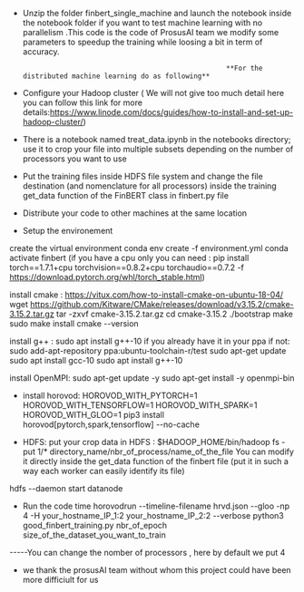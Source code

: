 
- Unzip the folder finbert_single_machine and launch the notebook inside the notebook folder if you want to test machine learning with no parallelism .This code is the code of  ProsusAI team we modify some parameters to speedup the training while loosing a bit in term of accuracy.

                                                        **For the distributed machine learning do as following**

- Configure your Hadoop cluster ( We will not give too much detail here you can follow this link for more details:https://www.linode.com/docs/guides/how-to-install-and-set-up-hadoop-cluster/)

- There is a notebook named treat_data.ipynb in the notebooks directory; use it to crop your file into multiple subsets depending on the number of processors you want to use 
- Put the training files inside HDFS file system and change the file destination (and nomenclature for all processors) inside the training get_data function of the FinBERT class in finbert.py file 

- Distribute your code to other machines at the same location

- Setup the environement 

create the virtual environment
conda env create -f environment.yml
conda activate finbert
(if you have a cpu only you can need : pip install torch==1.7.1+cpu torchvision==0.8.2+cpu torchaudio==0.7.2 -f https://download.pytorch.org/whl/torch_stable.html)

install cmake : https://vitux.com/how-to-install-cmake-on-ubuntu-18-04/
wget https://github.com/Kitware/CMake/releases/download/v3.15.2/cmake-3.15.2.tar.gz
tar -zxvf cmake-3.15.2.tar.gz
cd cmake-3.15.2
./bootstrap
make
sudo make install
cmake --version

install g++ : sudo apt install g++-10 if you already have it in your ppa 
if not:
sudo add-apt-repository ppa:ubuntu-toolchain-r/test
sudo apt-get update
sudo apt install gcc-10
sudo apt install g++-10

install OpenMPI:
sudo apt-get update -y
sudo apt-get install -y openmpi-bin

-  install horovod:
HOROVOD_WITH_PYTORCH=1 HOROVOD_WITH_TENSORFLOW=1 HOROVOD_WITH_SPARK=1 HOROVOD_WITH_GLOO=1 pip3 install horovod[pytorch,spark,tensorflow] --no-cache

- HDFS: 
put your crop data in HDFS : $HADOOP_HOME/bin/hadoop fs -put 1/* directory_name/nbr_of_process/name_of_the_file
You can modify it directly inside the get_data function of the finbert file (put it in such a way each worker can easily identify its file)

hdfs --daemon start datanode  

- Run the code
time horovodrun --timeline-filename hrvd.json --gloo -np 4 -H your_hostname_IP_1:2  your_hostname_IP_2:2  --verbose python3 good_finbert_training.py nbr_of_epoch size_of_the_dataset_you_want_to_train

-----You can change the nomber of processors , here by default we put 4
- we thank the prosusAI team without whom this project could have been more difficiult for us
